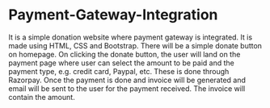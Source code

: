 # Payment-Gateway-Integration
It is a simple donation website where payment gateway is integrated.
It is made using HTML, CSS and Bootstrap.
There will be a simple donate button on homepage. On clicking the donate button, the user will land on the payment page where user can select the amount to be paid and the payment type, e.g. credit card, Paypal, etc. These is done through Razorpay.
Once the payment is done and invoice will be generated and email will be sent to the user for the payment received. The invoice will contain the amount.
